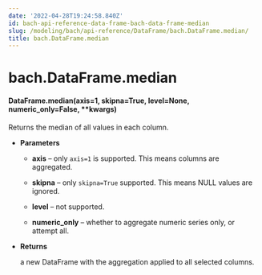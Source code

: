 ```yaml
---
date: '2022-04-28T19:24:58.840Z'
id: bach-api-reference-data-frame-bach-data-frame-median
slug: /modeling/bach/api-reference/DataFrame/bach.DataFrame.median/
title: bach.DataFrame.median
---
```


# bach.DataFrame.median


#### DataFrame.median(axis=1, skipna=True, level=None, numeric_only=False, \*\*kwargs)
Returns the median of all values in each column.


* **Parameters**

    
    * **axis** – only `axis=1` is supported. This means columns are aggregated.


    * **skipna** – only `skipna=True` supported. This means NULL values are ignored.


    * **level** – not supported.


    * **numeric_only** – whether to aggregate numeric series only, or attempt all.



* **Returns**

    a new DataFrame with the aggregation applied to all selected columns.


<!-- !! processed by numpydoc !! -->
